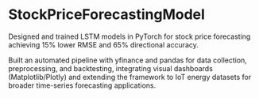 # StockPriceForecastingModel

Designed and trained LSTM models in PyTorch for stock price forecasting achieving 15% lower RMSE and 65% directional accuracy.

Built an automated pipeline with yfinance and pandas for data collection, preprocessing, and backtesting, integrating visual dashboards (Matplotlib/Plotly) and extending the framework to IoT energy datasets for broader time-series forecasting applications.
